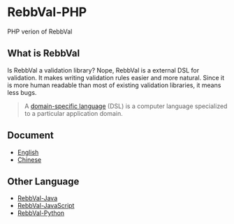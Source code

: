 # RebbVal-PHP

PHP verion of RebbVal

## What is RebbVal

Is RebbVal a validation library? Nope, RebbVal is a external DSL for validation. It makes writing validation rules easier and more natural. Since it is more human readable than most of existing validation libraries, it means less bugs.

> A [domain-specific language](https://en.wikipedia.org/wiki/Domain-specific_language) (DSL) is a computer language specialized to a particular application domain.

## Document

* [English](https://willking.gitbook.io/rebb-val/)
* [Chinese](https://willking.gitbook.io/rebb-val/v/zh-cn/)

## Other Language

* [RebbVal-Java](https://github.com/tmfc/RebbVal)
* [RebbVal-JavaScript](https://github.com/tmfc/RebbVal-JS)
* [RebbVal-Python](https://github.com/tmfc/RebbVal-Python)
